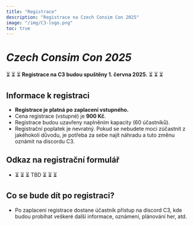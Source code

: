 ```yaml
---
title: "Registrace"
description: "Registrace na Czech Consim Con 2025"
image: "/img/C3-logo.png"
toc: true
---
```


# _Czech Consim Con 2025_

⏳ ⏳ ⏳  **Registrace na C3 budou spuštěny 1. června 2025.** ⏳ ⏳ ⏳

## Informace k registraci

* **Registrace je platná po zaplacení vstupného.**
* Cena registrace (vstupné) je **900 Kč**.
* Registrace budou uzavřeny naplněním kapacity (60 účastníků).
* Registrační poplatek je nevratný. Pokud se nebudete moci zúčastnit
  z jakéhokoli důvodu, je potřeba za sebe najít náhradu a tuto změnu
  oznámit na discordu C3.

## Odkaz na registrační formulář

* ⏳ ⏳ ⏳  TBD  ⏳ ⏳ ⏳
 

## Co se bude dít po registraci?

* Po zaplacení registrace dostane účastník přístup na discord C3, kde
  budou probíhat veškeré další informace, oznámení, plánování her, atd.
